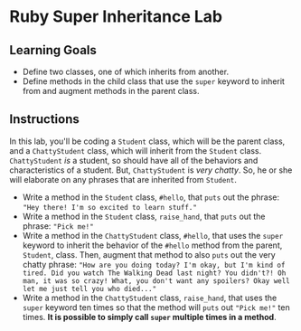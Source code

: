 # Ruby Super Inheritance Lab 

## Learning Goals

- Define two classes, one of which inherits from another. 
- Define methods in the child class that use the `super` keyword to inherit from
  and augment methods in the parent class. 

## Instructions

In this lab, you'll be coding a `Student` class, which will be the parent class,
and a `ChattyStudent` class, which will inherit from the `Student` class.
`ChattyStudent` *is* a student, so should have all of the behaviors and
characteristics of a student. But, `ChattyStudent` is *very chatty*. So, he or
she will elaborate on any phrases that are inherited from `Student`. 

* Write a method in the `Student` class, `#hello`, that `puts` out the phrase:
  `"Hey there! I'm so excited to learn stuff."`
* Write a method in the `Student` class, `raise_hand`, that `puts` out the
  phrase: `"Pick me!"`
* Write a method in the `ChattyStudent` class, `#hello`, that uses the `super`
  keyword to inherit the behavior of the `#hello` method from the parent,
  `Student`, class. Then, augment that method to also `puts` out the very chatty
  phrase: `"How are you doing today? I'm okay, but I'm kind of tired. Did you
  watch The Walking Dead last night? You didn't?! Oh man, it was so crazy! What,
  you don't want any spoilers? Okay well let me just tell you who died..."`
* Write a method in the `ChattyStudent` class, `raise_hand`, that uses the
  `super` keyword ten times so that the method will `puts` out `"Pick me!"` ten
  times. **It is possible to simply call `super` multiple times in a method**. 
